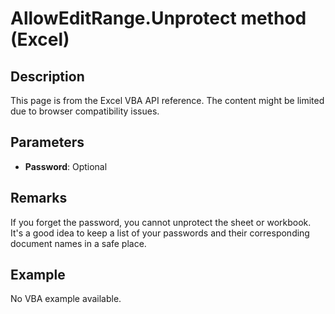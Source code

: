 # AllowEditRange.Unprotect method (Excel)

## Description
This page is from the Excel VBA API reference. The content might be limited due to browser compatibility issues.

## Parameters
- **Password**: Optional

## Remarks
If you forget the password, you cannot unprotect the sheet or workbook. It's a good idea to keep a list of your passwords and their corresponding document names in a safe place.

## Example
No VBA example available.
